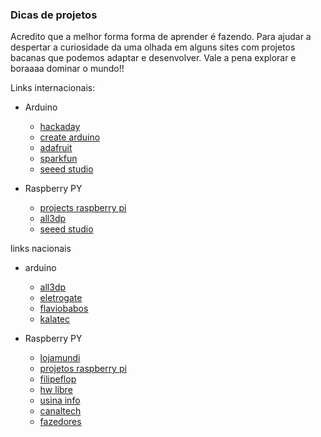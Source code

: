 ### Dicas de projetos

Acredito que a melhor forma forma de aprender é fazendo. Para ajudar a despertar a curiosidade da uma olhada em alguns sites com projetos bacanas que podemos adaptar e desenvolver. Vale a pena explorar e boraaaa dominar o mundo!! 

Links internacionais:

- Arduino 
    - [hackaday](https://hackaday.io/discover)
    - [create arduino](https://create.arduino.cc/projecthub)
    - [adafruit](https://learn.adafruit.com/)
    - [sparkfun](https://learn.sparkfun.com/tutorials)
    - [seeed studio](https://www.seeedstudio.com/blog/2020/01/16/20-awesome-arduino-projects-that-you-must-try-2020/)

- Raspberry PY
    - [projects raspberry pi](https://projects.raspberrypi.org/en)
    - [all3dp](https://all3dp.com/1/best-raspberry-pi-projects/)
    - [seeed studio](https://www.seeedstudio.com/blog/2019/09/29/top-20-best-raspberry-pi-4-projects-that-you-must-try-now/)

links nacionais

- arduino
    - [all3dp](https://all3dp.com/pt/1/melhores-projetos-arduino/)
    - [eletrogate](https://blog.eletrogate.com/projetos-com-arduino-e-nodemcu-conheca-tudo-o-que-e-possivel-fazer/)
    - [flaviobabos](https://flaviobabos.com.br/melhores-projetos-com-arduino/)
    - [kalatec](https://blog.kalatec.com.br/projetos-com-arduino/)

- Raspberry PY
    - [lojamundi](https://www.lojamundi.com.br/25-projetos-incriveis-raspberry-pi-3.html)
    - [projetos raspberry pi](https://projects.raspberrypi.org/pt-BR/projects)
    - [filipeflop](https://www.filipeflop.com/blog/top-5-projetos-com-raspberry-pi/)
    - [hw libre](https://www.hwlibre.com/pt/5-projetos-que-podemos-fazer-com-framboesa-pi-para-nossa-casa/)
    - [usina info](https://www.usinainfo.com.br/blog/raspberry-pi/)
    - [canaltech](https://canaltech.com.br/curiosidades/conheca-os-10-projetos-mais-inovadores-e-criativos-feitos-com-a-raspberry-pi/)
    - [fazedores](https://blog.fazedores.com/5-projetos-legais-com-raspberry-pi/)
